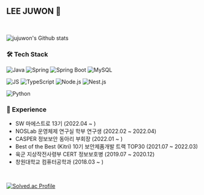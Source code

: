 ## LEE JUWON 🌱
<br>

![jujuwon's Github stats](https://github-readme-stats.vercel.app/api?username=jujuwon&show_icons=true&theme=github_dark)


### 🛠 Tech Stack

![Java](https://img.shields.io/badge/JAVA-007396?style=for-the-badge&logo=Java&logoColor=white)
![Spring](https://img.shields.io/badge/Spring-6DB33F?style=for-the-badge&logo=Spring&logoColor=white)
![Spring Boot](https://img.shields.io/badge/SpringBoot-6DB33F?style=for-the-badge&logo=SpringBoot&logoColor=white)
![MySQL](https://img.shields.io/badge/MySQL-4479A1?style=for-the-badge&logo=MySQL&logoColor=white)


![JS](https://img.shields.io/badge/JavaScript-F7DF1E?style=for-the-badge&logo=JavaScript&logoColor=white)
![TypeScript](https://img.shields.io/badge/TypeScript-3178C6?style=for-the-badge&logo=TypeScript&logoColor=white)
![Node.js](https://img.shields.io/badge/Node.js-339933?style=for-the-badge&logo=Node.js&logoColor=white)
![Nest.js](https://img.shields.io/badge/Nest.js-E0234E?style=for-the-badge&logo=Nestjs&logoColor=black)


![Python](https://img.shields.io/badge/Python-3776AB?style=for-the-badge&logo=Python&logoColor=white)


### 💫 Experience

- SW 마에스트로 13기 (2022.04 ~ )
- NOSLab 운영체제 연구실 학부 연구생 (2022.02 ~ 2022.04)
- CASPER 정보보안 동아리 부회장 (2022.01 ~ )
- Best of the Best (Kitri) 10기 보안제품개발 트랙 TOP30 (2021.07 ~ 2022.03)
- 육군 지상작전사령부 CERT 정보보호병 (2019.07 ~ 2020.12)
- 창원대학교 컴퓨터공학과 (2018.03 ~ )
<br>

[![Solved.ac Profile](http://mazassumnida.wtf/api/v2/generate_badge?boj=juju)](https://solved.ac/juju/)

<!--
### 📫 Contacts
**casperWebmon/casperWebmon** is a ✨ _special_ ✨ repository because its `README.md` (this file) appears on your GitHub profile.

Here are some ideas to get you started:

- 🔭 I’m currently working on ...
- 🌱 I’m currently learning ...
- 👯 I’m looking to collaborate on ...
- 🤔 I’m looking for help with ...
- 💬 Ask me about ...
- 📫 How to reach me: ...
- 😄 Pronouns: ...
- ⚡ Fun fact: ...
-->
